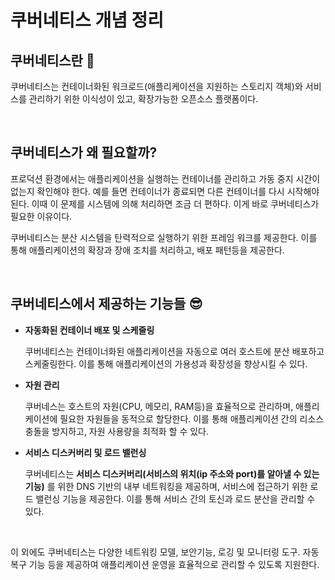 # **쿠버네티스 개념 정리**

## **쿠버네티스란** 🤔

 쿠버네티스는 컨테이너화된 워크로드(애플리케이션을 지원하는 스토리지 객체)와 서비스를
 관리하기 위한 이식성이 있고, 확장가능한 오픈소스 플랫폼이다.

<br>

## **쿠버네티스가 왜 필요할까?**

프로덕션 환경에서는 애플리케이션을 실행하는 컨테이너를 관리하고 가동 중지 시간이 없는지 확인해야 한다. 예를 들면 컨테이너가 종료되면 다른 컨테이너를 다시 시작해야된다. 이때 이 문제를
시스템에 의해 처리하면 조금 더 편하다. 이게 바로 쿠버네티스가 필요한 이유이다.

쿠버네티스는 분산 시스템을 탄력적으로 실행하기 위한 프레임 워크를 제공한다. 이를 통해 애플리케이션의 확장과 장애 조치를 처리하고, 배포 패턴등을 제공한다.

<br>

## **쿠버네티스에서 제공하는 기능들** 😎

- **자동화된 컨테이너 배포 및 스케줄링**
    
    쿠버네티스는 컨테이너화된 애플리케이션을 자동으로 여러 호스트에 분산 배포하고 스케줄링한다. 이를 통해 애플리케이션의 가용성과 확장성을 향상시킬 수 있다.
    
- **자원 관리**
    
    쿠버네스는 호스트의 자원(CPU, 메모리, RAM등)을 효율적으로 관리하며, 애플리케이션에 필요한 자원들을 동적으로 할당한다. 이를 통해 애플리케이션 간의 리소스 충돌을 방지하고, 자원 사용량을 최적화 할 수 있다.
    
- **서비스 디스커버리 및 로드 밸런싱**
    
    쿠버네티스는 **서비스 디스커버리(서비스의 위치(ip 주소와 port)를 알아낼 수 있는 기능)** 를 위한 DNS 기반의 내부 네트워킹을 제공하며, 서비스에 접근하기 위한 로드 밸런싱 기능을 제공한다.
    이를 통해 서비스 간의 토신과 로드 분산을 관리할 수 있다.
    
<br>


이 외에도 쿠버네티스는 다양한 네트워킹 모델, 보안기능, 로깅 및 모니터링 도구. 자동 복구 기능 등을 제공하여 애플리케이션 운영을 효율적으로 관리할 수 있도록 지원한다.